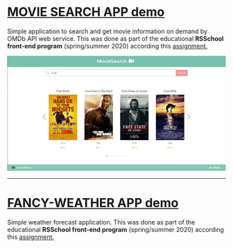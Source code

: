 # [MOVIE SEARCH APP demo](https://zamnius-movies-search.netlify.app/)

Simple application to search and get movie information on demand by OMDb API web service.
This was done as part of the educational **RSSchool front-end program** (spring/summer 2020) according this [assignment.](https://github.com/rolling-scopes-school/tasks/blob/master/tasks/movie-search.md)

![movie search](/movie-search/src/assets/images/readme-title.jpg)

---

# [FANCY-WEATHER APP demo](https://fancy-weather-lenazamnius.netlify.app)

Simple weather forecast application.
This was done as part of the educational **RSSchool front-end program** (spring/summer 2020) according this [assignment.](https://github.com/rolling-scopes-school/tasks/blob/master/tasks/fancy-weather.md)